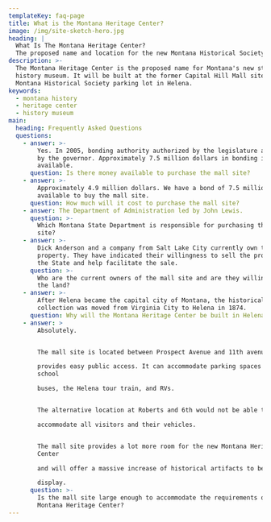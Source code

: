 ```yaml
---
templateKey: faq-page
title: What is the Montana Heritage Center?
image: /img/site-sketch-hero.jpg
heading: |
  What Is The Montana Heritage Center?
  The proposed name and location for the new Montana Historical Society museum.
description: >-
  The Montana Heritage Center is the proposed name for Montana's new state
  history museum. It will be built at the former Capital Hill Mall site or the
  Montana Historical Society parking lot in Helena.
keywords:
  - montana history
  - heritage center
  - history museum
main:
  heading: Frequently Asked Questions
  questions:
    - answer: >-
        Yes. In 2005, bonding authority authorized by the legislature and signed
        by the governor. Approximately 7.5 million dollars in bonding is
        available.
      question: Is there money available to purchase the mall site?
    - answer: >-
        Approximately 4.9 million dollars. We have a bond of 7.5 million dollars
        available to buy the mall site.
      question: How much will it cost to purchase the mall site?
    - answer: The Department of Administration led by John Lewis.
      question: >-
        Which Montana State Department is responsible for purchasing the mall
        site?
    - answer: >-
        Dick Anderson and a company from Salt Lake City currently own the
        property. They have indicated their willingness to sell the property to
        the State and help facilitate the sale.
      question: >-
        Who are the current owners of the mall site and are they willing to sell
        the land?
    - answer: >-
        After Helena became the capital city of Montana, the historical
        collection was moved from Virginia City to Helena in 1874.
      question: Why will the Montana Heritage Center be built in Helena?
    - answer: >
        Absolutely.


        The mall site is located between Prospect Avenue and 11th avenue and

        provides easy public access. It can accommodate parking spaces for
        school

        buses, the Helena tour train, and RVs.


        The alternative location at Roberts and 6th would not be able to

        accommodate all visitors and their vehicles.


        The mall site provides a lot more room for the new Montana Heritage
        Center

        and will offer a massive increase of historical artifacts to be seen on

        display.
      question: >-
        Is the mall site large enough to accommodate the requirements of the
        Montana Heritage Center?
---
```


